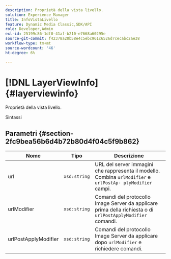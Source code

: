 ```yaml
---
description: Proprietà della vista livello.
solution: Experience Manager
title: InfoVistaLivello
feature: Dynamic Media Classic,SDK/API
role: Developer,Admin
exl-id: 25199c86-1df0-41af-b210-e7668a60295e
source-git-commit: f42378a20b58e4c5ebc961c6526d7cecabc2ae38
workflow-type: tm+mt
source-wordcount: '46'
ht-degree: 6%

---
```


# [!DNL LayerViewInfo]{#layerviewinfo}

Proprietà della vista livello.

Sintassi

## Parametri {#section-2fc9bea56b6d4b72b80d4f04c5f9b862}

| Nome | Tipo | Descrizione |
|---|---|---|
| url | `xsd:string` | URL del server immagini che rappresenta il modello. Combina `urlModifier` e `urlPostAp- plyModifier` campi. |
| urlModifier | `xsd:string` | Comandi del protocollo Image Server da applicare prima della richiesta o di `urlPostApplyModifier` comandi. |
| urlPostApplyModifier | `xsd:string` | Comandi del protocollo Image Server da applicare dopo `urlModifier` e richiedere comandi. |
